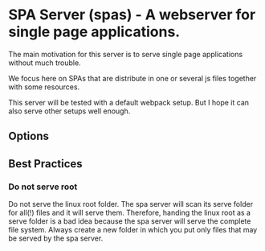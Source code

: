# SPA Server (spas) - A webserver for single page applications.

The main motivation for this server is to serve single page applications without much trouble.

We focus here on SPAs that are distribute in one or several js files together with some resources.

This server will be tested with a default webpack setup. But I hope it can also serve other setups well enough.

## Options



## Best Practices

### Do not serve root

Do not serve the linux root folder. The spa server will scan its serve folder for all(!) files and it will serve them. Therefore, handing the linux root as a serve folder is a bad idea because the spa server will serve the complete file system. Always create a new folder in which you put only files that may be served by the spa server.


